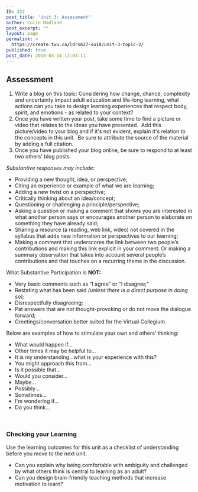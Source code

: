 ```yaml
---
ID: 322
post_title: 'Unit 3: Assessment'
author: Colin Madland
post_excerpt: ""
layout: page
permalink: >
  https://create.twu.ca/ldrs627-su18/unit-3-topic-2/
published: true
post_date: 2018-03-14 12:03:11
---
```

<h2>Assessment</h2>
<ol>
 	<li>Write a blog on this topic: Considering how change, chance, complexity and uncertainty impact adult education and life-long learning, what actions can you take to design learning experiences that respect body, spirit, and emotions - as related to your context?</li>
 	<li>Once you have written your post, take some time to find a picture or video that relates to the ideas you have presented.  Add this picture/video to your blog and if it's not evident, explain it's relation to the concepts in this unit.  Be sure to attribute the source of the material by adding a full citation.</li>
 	<li>Once you have published your blog online, be sure to respond to at least two others' blog posts.</li>
</ol>
<em>Substantive responses may include: </em>
<ul>
 	<li>Providing a new thought, idea, or perspective;</li>
 	<li>Citing an experience or example of what we are learning;</li>
 	<li>Adding a new twist on a perspective;</li>
 	<li>Critically thinking about an idea/concept;</li>
 	<li>Questioning or challenging a principle/perspective;</li>
 	<li>Asking a question or making a comment that shows you are interested in what another person says or encourages another person to elaborate on something they have already said;</li>
 	<li>Sharing a resource (a reading, web link, video) not covered in the syllabus that adds new information or perspectives to our learning;</li>
 	<li>Making a comment that underscores the link between two people’s contributions and making this link explicit in your comment. Or making a summary observation that takes into account several people’s contributions and that touches on a recurring theme in the discussion.</li>
</ul>
What Substantive Participation is <strong>NOT:</strong>
<ul>
 	<li>Very basic comments such as “I agree” or “I disagree;”</li>
 	<li>Restating what has been said <em>(unless there is a direct purpose in doing so); </em></li>
 	<li>Disrespectfully disagreeing;</li>
 	<li>Pat answers that are not thought-provoking or do not move the dialogue forward;</li>
 	<li>Greetings/conversation better suited for the Virtual Collegium.</li>
</ul>
Below are examples of how to stimulate your own and others’ thinking:
<ul>
 	<li>What would happen if...</li>
 	<li>Other times it may be helpful to...</li>
 	<li>It is my understanding...what is your experience with this?</li>
 	<li>You might approach this from...</li>
 	<li>Is it possible that...</li>
 	<li>Would you consider...</li>
 	<li>Maybe...</li>
 	<li>Possibly...</li>
 	<li>Sometimes...</li>
 	<li>I'm wondering if...</li>
 	<li>Do you think...</li>
</ul>
&nbsp;
<h3>Checking your Learning</h3>
Use the learning outcomes for this unit as a checklist of understanding before you move to the next unit.
<ul>
 	<li>Can you explain why being comfortable with ambiguity and challenged by what others think is central to learning as an adult?</li>
 	<li>Can you design brain-friendly teaching methods that increase motivation to learn?</li>
</ul>